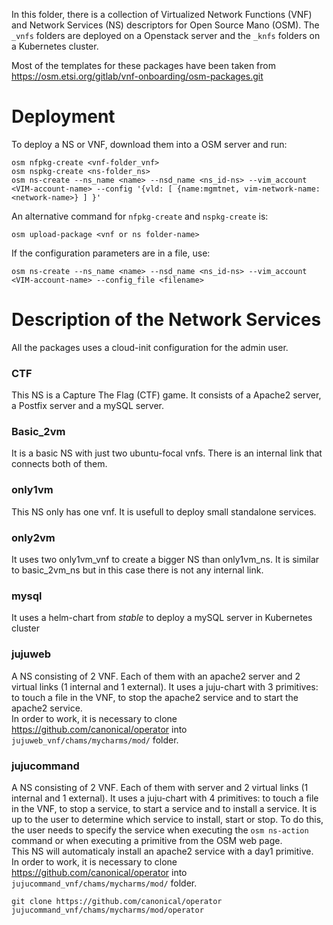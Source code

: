 In this folder, there is a collection of Virtualized Network Functions (VNF) and Network Services (NS) descriptors for Open Source Mano (OSM).
The `_vnfs` folders are deployed on a Openstack server and the `_knfs` folders on a Kubernetes cluster.

Most of the templates for these packages have been taken from https://osm.etsi.org/gitlab/vnf-onboarding/osm-packages.git

# Deployment

To deploy a NS or VNF, download them into a OSM server and run:
```
osm nfpkg-create <vnf-folder_vnf>
osm nspkg-create <ns-folder_ns>
osm ns-create --ns_name <name> --nsd_name <ns_id-ns> --vim_account <VIM-account-name> --config '{vld: [ {name:mgmtnet, vim-network-name: <network-name>} ] }'
```
An alternative command for `nfpkg-create` and `nspkg-create` is:

```
osm upload-package <vnf or ns folder-name>
```

If the configuration parameters are in a file, use:
```
osm ns-create --ns_name <name> --nsd_name <ns_id-ns> --vim_account <VIM-account-name> --config_file <filename>
```
# Description of the Network Services
All the packages uses a cloud-init configuration for the admin user.

### CTF
This NS is a Capture The Flag (CTF) game. It consists of a Apache2 server, a Postfix server and a mySQL server.

### Basic_2vm
It is a basic NS with just two ubuntu-focal vnfs. There is an internal link that connects both of them.

### only1vm
This NS only has one vnf. It is usefull to deploy small standalone services.

### only2vm
It uses two only1vm_vnf to create a bigger NS than only1vm_ns. It is similar to basic_2vm_ns but in this case there is not any internal link.

### mysql
It uses a helm-chart from *stable* to deploy a mySQL server in Kubernetes cluster

### jujuweb
A NS consisting of 2 VNF. Each of them with an apache2 server and 2 virtual links (1 internal and 1 external). It uses a juju-chart with 3 primitives: to touch a file in the VNF, to stop the apache2 service and to start the apache2 service.  
In order to work, it is necessary to clone https://github.com/canonical/operator into `jujuweb_vnf/chams/mycharms/mod/` folder.

### jujucommand
A NS consisting of 2 VNF. Each of them with server and 2 virtual links (1 internal and 1 external). It uses a juju-chart with 4 primitives: to touch a file in the VNF, to stop a service, to start a service and to install a service.  It is up to the user to determine which service to install, start or stop. To do this, the user needs to specify the service when executing the `osm ns-action` command or when executing a primitive from the OSM web page.  
This NS will automaticaly install an apache2 service with a day1 primitive.  
In order to work, it is necessary to clone https://github.com/canonical/operator into `jujucommand_vnf/chams/mycharms/mod/` folder.

```
git clone https://github.com/canonical/operator jujucommand_vnf/chams/mycharms/mod/operator
```
